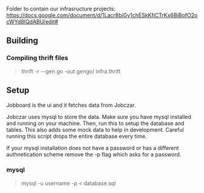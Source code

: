 Folder to contain our infrasructure projects: https://docs.google.com/document/d/1Lacr8biGy1chESkKfiCTrKx6BiBofO2ocWYd8lQdABU/edit#



## Building

### Compiling thrift files
> thrift -r --gen go -out gengo/ infra.thrift


## Setup

Jobboard is the ui and it fetches data from Jobczar.

Jobczar uses mysql to store the data. Make sure you have mysql installed and running on your machine.
Then, run this to setup the database and tables. This also adds some mock data to help in development.
Careful running this script drops the entire database every time.

If your mysql installation does not have a password or has a different authnetication scheme remove the -p flag which asks for a password.

### mysql
> mysql -u username -p < database.sql
